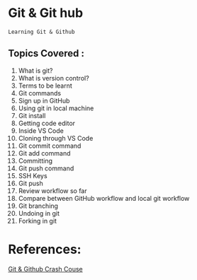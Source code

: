 **Git & Git hub**
=
    Learning Git & Github 
Topics Covered :
-
  1.   What is git?
  2.   What is version control?
  3.   Terms to be learnt
  4.   Git commands
  5.   Sign up in GitHub
  6.   Using git in local machine
  7.   Git install
  8.   Getting code editor
  9.  Inside VS Code
  10.  Cloning through VS Code
  11.  Git commit command
  12.  Git add command
  13.  Committing
  14.  Git push command
  15.  SSH Keys
  16.  Git push
  17.  Review workflow so far
  18.  Compare between GitHub workflow and local git workflow
  19.  Git branching
  20.  Undoing in git
  21.  Forking in git

References:
=

[Git & Github Crash Couse](https://www.youtube.com/watch?v=RGOj5yH7evk)
